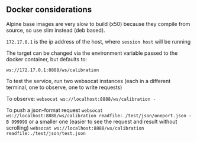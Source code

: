 ## Docker considerations

Alpine base images are very slow to build (x50) because they compile from source, so use slim instead (deb based).

`172.17.0.1` is the ip address of the host, where `session host` will be running

The target can be changed via the environment variable passed to the docker container, but defaults to:

`ws://172.17.0.1:8888/ws/calibration`

To test the service, run two websocat instances (each in a different terminal, one to observe, one to write requests)

To observe:
`websocat ws://localhost:8888/ws/calibration -`

To push a json-format request 
`websocat ws://localhost:8888/ws/calibration readfile:./test/json/oneport.json -B 999999`
or a smaller one (easier to see the request and result without scrolling)
`websocat ws://localhost:8888/ws/calibration readfile:./test/json/test.json`



